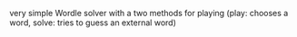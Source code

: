very simple Wordle solver with a two methods for playing (play: chooses a word, solve: tries to guess an external word)
